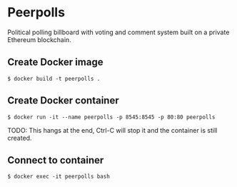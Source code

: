 # Peerpolls

Political polling billboard with voting and comment system built on a private Ethereum blockchain.

## Create Docker image

`$ docker build -t peerpolls .`

## Create Docker container

`$ docker run -it --name peerpolls -p 8545:8545 -p 80:80 peerpolls`

TODO: This hangs at the end, Ctrl-C will stop it and the container is still created.

## Connect to container

`$ docker exec -it peerpolls bash`



